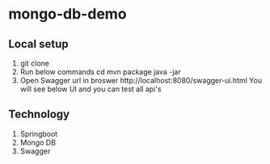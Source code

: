 # mongo-db-demo

## Local setup
1. git clone
2. Run below commands
   cd <project dir>
   mvn package
   java -jar <jar file path>
3. Open Swagger url in broswer
   http://localhost:8080/swagger-ui.html
   You will see below UI and you can test all api's


## Technology
1. Springboot
2. Mongo DB
3. Swagger
